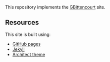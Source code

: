 This repository implements the [GBittencourt](http://www.gbittencourt.net/) site.

## Resources

This site is built using:

* [GitHub pages](https://pages.github.com/)
* [Jekyll](https://jekyllrb.com/)
* [Architect theme](https://github.com/pietromenna/jekyll-architect-theme)
